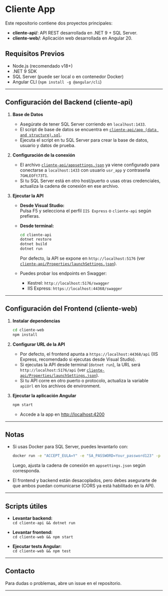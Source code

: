# Cliente App

Este repositorio contiene dos proyectos principales:

- **cliente-api/**: API REST desarrollada en .NET 9 + SQL Server.
- **cliente-web/**: Aplicación web desarrollada en Angular 20.

## Requisitos Previos

- Node.js (recomendado v18+)
- .NET 9 SDK
- SQL Server (puede ser local o en contenedor Docker)
- Angular CLI (`npm install -g @angular/cli`)

---

## Configuración del Backend (cliente-api)

1. **Base de Datos**

   - Asegúrate de tener SQL Server corriendo en `localhost:1433`.
   - El script de base de datos se encuentra en [`cliente-api/app (data and structure).sql`](<cliente-api/app%20(data%20and%20structure).sql>).
   - Ejecuta el script en tu SQL Server para crear la base de datos, usuario y datos de prueba.

2. **Configuración de la conexión**

   - El archivo [`cliente-api/appsettings.json`](cliente-api/appsettings.json) ya viene configurado para conectarse a `localhost:1433` con usuario `usr_app` y contraseña `7GHLEOft73T1`.
   - Si tu SQL Server está en otro host/puerto o usas otras credenciales, actualiza la cadena de conexión en ese archivo.

3. **Ejecutar la API**

   - **Desde Visual Studio:**  
     Pulsa F5 y selecciona el perfil `IIS Express` o `cliente-api` según prefieras.

   - **Desde terminal:**

     ```sh
     cd cliente-api
     dotnet restore
     dotnet build
     dotnet run
     ```

     Por defecto, la API se expone en `http://localhost:5176` (ver [`cliente-api/Properties/launchSettings.json`](cliente-api/Properties/launchSettings.json)).

   - Puedes probar los endpoints en Swagger:
     - Kestrel: `http://localhost:5176/swagger`
     - IIS Express: `https://localhost:44368/swagger`

---

## Configuración del Frontend (cliente-web)

1. **Instalar dependencias**

   ```sh
   cd cliente-web
   npm install
   ```

2. **Configurar URL de la API**

   - Por defecto, el frontend apunta a `https://localhost:44368/api` (IIS Express, recomendado si ejecutas desde Visual Studio).
   - Si ejecutas la API desde terminal (`dotnet run`), la URL será `http://localhost:5176/api` (ver [`cliente-api/Properties/launchSettings.json`](cliente-api/Properties/launchSettings.json)).
   - Si tu API corre en otro puerto o protocolo, actualiza la variable `apiUrl` en los archivos de environment.

3. **Ejecutar la aplicación Angular**

   ```sh
   npm start
   ```

   - Accede a la app en [http://localhost:4200](http://localhost:4200)

---

## Notas

- Si usas Docker para SQL Server, puedes levantarlo con:

  ```sh
  docker run -e "ACCEPT_EULA=Y" -e "SA_PASSWORD=Your_password123" -p 1433:1433 mcr.microsoft.com/mssql/server:2022-latest
  ```

  Luego, ajusta la cadena de conexión en `appsettings.json` según corresponda.

- El frontend y backend están desacoplados, pero debes asegurarte de que ambos puedan comunicarse (CORS ya está habilitado en la API).

---

## Scripts útiles

- **Levantar backend:**  
  `cd cliente-api && dotnet run`

- **Levantar frontend:**  
  `cd cliente-web && npm start`

- **Ejecutar tests Angular:**  
  `cd cliente-web && npm test`

---

## Contacto

Para dudas o problemas, abre un issue en el repositorio.

---
